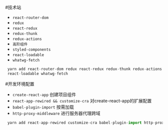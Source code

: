 #技术站
- `react-router-dom`
- `redux`
- `react-redux`
- `redux-thunk`
- `redux-actions`
- `高阶组件`
- `styled-components`
- `react-loadable`
- `whatwg-fetch`


````javascript
 yarn add react-router-dom redux react-redux redux-thunk redux-actions styled-components
 react-loadable whatwg-fetch

````


#开发环境配置
- `create-react-app` 创建项目组件
- `react-app-rewired && customize-cra` 对create-react-app的扩展配置
- `babel-plugin-import` 按需加载
- `http-proxy-middleware` 进行服务器代理跨域


````javascript
 yarn add react-app-rewired customize-cra babel-plugin-import http-proxy-middleware --dev
````



